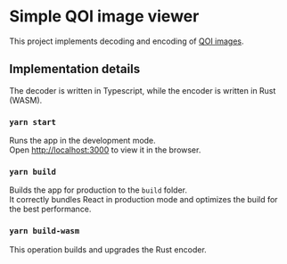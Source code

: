 # Simple QOI image viewer

This project implements decoding and encoding of [QOI images](https://qoiformat.org/).

## Implementation details

The decoder is written in Typescript, while the encoder is written in Rust (WASM).

### `yarn start`

Runs the app in the development mode.\
Open [http://localhost:3000](http://localhost:3000) to view it in the browser.

### `yarn build`

Builds the app for production to the `build` folder.\
It correctly bundles React in production mode and optimizes the build for the best performance.

### `yarn build-wasm`

This operation builds and upgrades the Rust encoder.

